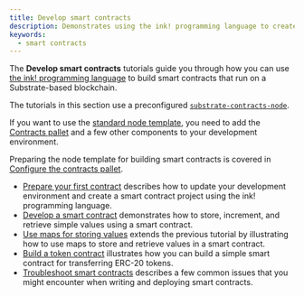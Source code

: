 ```yaml
---
title: Develop smart contracts
description: Demonstrates using the ink! programming language to create and deploy smart contracts on a Substrate-based network.
keywords:
  - smart contracts
---
```


The **Develop smart contracts** tutorials guide you through how you can use
[the ink! programming language](https://use.ink) to build smart contracts that run on a Substrate-based
blockchain.

The tutorials in this section use a preconfigured
[`substrate-contracts-node`](https://github.com/paritytech/substrate-contracts-node).

If you want to use the [standard node template](https://github.com/substrate-developer-hub/substrate-node-template),
you need to add the [Contracts pallet](https://github.com/paritytech/substrate/tree/master/frame/contracts)
and a few other components to your development environment.

Preparing the node template for building smart contracts is covered in
[Configure the contracts pallet](/tutorials/build-application-logic/contracts-pallet).

- [Prepare your first contract](/tutorials/smart-contracts/prepare-your-first-contract/) describes how to update your
  development environment and create a smart contract project using the ink! programming language.
- [Develop a smart contract](/tutorials/smart-contracts/develop-a-smart-contract/) demonstrates how to store, increment,
  and retrieve simple values using a smart contract.
- [Use maps for storing values](/tutorials/smart-contracts/use-maps-for-storing-values/) extends the previous tutorial
  by illustrating how to use maps to store and retrieve values in a smart contract.
- [Build a token contract](/tutorials/smart-contracts/build-a-token-contract/) illustrates how you can build a simple
  smart contract for transferring ERC-20 tokens.
- [Troubleshoot smart contracts](/tutorials/smart-contracts/troubleshoot-smart-contracts/) describes a few common issues
  that you might encounter when writing and deploying smart contracts.
